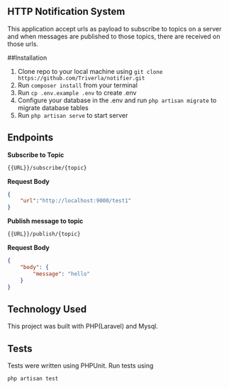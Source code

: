 ## HTTP Notification System

This application accept urls as payload to subscribe to topics on a server and when messages are published to those topics, there are received on those urls.

##Installation
<ol>
<li>Clone repo to your local machine using <code>git clone https://github.com/Triverla/notifier.git</code> </li>
<li>Run <code>composer install</code>  from your terminal</li>
<li>Run <code>cp .env.example .env</code> to create .env</li>
<li>Configure your database in the .env and run <code>php artisan migrate</code> to migrate database tables</li>
<li>Run <code>php artisan serve</code> to start server</li>
</ol>

## Endpoints
<b>Subscribe to Topic</b>
```markdown
{{URL}}/subscribe/{topic}
```

<b>Request Body</b>
```json
{
    "url":"http://localhost:9000/test1"
}
```

<b>Publish message to topic</b>
```markdown
{{URL}}/publish/{topic}
```

<b>Request Body</b>
```json
{
    "body": {
        "message": "hello"
    }
}
```


## Technology Used
This project was built with PHP(Laravel) and Mysql.

## Tests
Tests were written using PHPUnit.
Run tests using

```markdown
php artisan test
```
